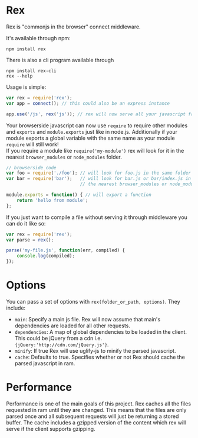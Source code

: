 # Rex

Rex is "commonjs in the browser" connect middleware.

It's available through npm:

	npm install rex

There is also a cli program available through

	npm install rex-cli
	rex --help

Usage is simple:

``` js
var rex = require('rex');
var app = connect(); // this could also be an express instance

app.use('/js', rex('js')); // rex will now serve all your javascript from the js folder
```

Your browserside javascript can now use `require` to require other modules and `exports` and `module.exports` just like in node.js.
Additionally if your module exports a global variable with the same name as your module `require` will still work!  
If you require a module like `require('my-module')` rex will look for it in the nearest `browser_modules` or `node_modules` folder.

``` js
// browserside code
var foo = require('./foo'); // will look for foo.js in the same folder
var bar = require('bar');   // will look for bar.js or bar/index.js in 
                            // the nearest browser_modules or node_modules folder

module.exports = function() { // will export a function
	return 'hello from module';
};
```

If you just want to compile a file without serving it through middleware you can do it like so:

``` js
var rex = require('rex');
var parse = rex();

parse('my-file.js', function(err, compiled) {
	console.log(compiled);
});
```

# Options

You can pass a set of options with `rex(folder_or_path, options)`. They include:

* `main`: Specify a main js file. Rex will now assume that main's dependencies are loaded for all other requests.
* `dependencies`: A map of global dependencies to be loaded in the client. This could be jQuery from a cdn i.e. `{jQuery:'http://cdn.com/jQuery.js'}`.
* `minify`: If true Rex will use uglify-js to minify the parsed javascript.
* `cache`: Defaults to true. Specifies whether or not Rex should cache the parsed javascript in ram.

# Performance

Performance is one of the main goals of this project. Rex caches all the files requested in ram until they are changed.
This means that the files are only parsed once and all subsequent requests will just be returning a stored buffer.
The cache includes a gzipped version of the content which rex will serve if the client supports gzipping.